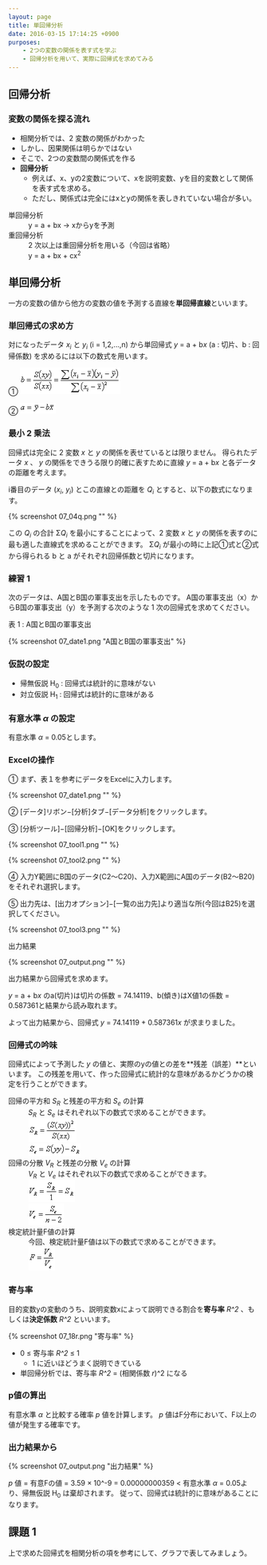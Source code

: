 ```yaml
---
layout: page
title: 単回帰分析
date: 2016-03-15 17:14:25 +0900
purposes:
    - 2つの変数の関係を表す式を学ぶ
    - 回帰分析を用いて、実際に回帰式を求めてみる
---
```



回帰分析
--------

### 変数の関係を探る流れ

-   相関分析では、2 変数の関係がわかった
-   しかし、因果関係は明らかではない
-   そこで、2つの変数間の関係式を作る
-   **回帰分析**
    -   例えば、x、yの2変数について、xを説明変数、yを目的変数として関係を表す式を求める。
    -   ただし、関係式は完全にはxとyの関係を表しきれていない場合が多い。

<dl>
<dt>単回帰分析</dt>
<dd>y = a + bx &rarr; xからyを予測</dd>
<dt>重回帰分析</dt>
<dd>2 次以上は重回帰分析を用いる（今回は省略）</dd>
<dd>y = a + bx + cx<sup>2</sup></dd>
</dl>


単回帰分析
----------

一方の変数の値から他方の変数の値を予測する直線を**単回帰直線**といいます。

### 単回帰式の求め方

対になったデータ *x<sub>i</sub>* と *y<sub>i</sub>* (i = 1,2,&hellip;,n) から単回帰式 *y* = a + b<i>x</i> (a : 切片、b : 回帰係数) を求めるには以下の数式を用います。

&#9312; ![](pic/07_02b.png)

&#9313; ![](pic/07_03a.png)

### 最小 2 乗法

回帰式は完全に 2 変数 *x* と *y* の関係を表せているとは限りません。
得られたデータ *x* 、 *y* の関係をできうる限り的確に表すために直線 *y* = a + b<i>x</i> と各データの距離を考えます。

i番目のデータ (*x<sub>i</sub>*, *y<sub>i</sub>*) とこの直線との距離を *Q<sub>i</sub>* とすると、以下の数式になります。

{% screenshot 07_04q.png "" %}

この *Q<sub>i</sub>* の合計 &Sigma;*Q<sub>i</sub>* を最小にすることによって、2 変数 *x* と *y* の関係を表すのに最も適した直線式を求めることができます。
&Sigma;*Q<sub>i</sub>* が最小の時に上記&#9312;式と&#9313;式から得られる b と a がそれぞれ回帰係数と切片になります。

### 練習 1

次のデータは、A国とB国の軍事支出を示したものです。
A国の軍事支出（x）からB国の軍事支出（y）を予測する次のような 1 次の回帰式を求めてください。

表 1  : A国とB国の軍事支出

{% screenshot 07_date1.png "A国とB国の軍事支出" %}

### 仮説の設定

-   帰無仮説 H<sub>0</sub> : 回帰式は統計的に意味がない
-   対立仮説 H<sub>1</sub> : 回帰式は統計的に意味がある

### 有意水準 *&alpha;* の設定

有意水準 *&alpha;* = 0.05とします。

### Excelの操作

&#9312; まず、表１を参考にデータをExcelに入力します。

{% screenshot 07_date1.png "" %}

&#9313; [データ]リボン−[分析]タブ−[データ分析]をクリックします。

&#9314; [分析ツール]−[回帰分析]−[OK]をクリックします。

{% screenshot 07_tool1.png "" %}

{% screenshot 07_tool2.png "" %}

&#9315; 入力Y範囲にB国のデータ(C2〜C20)、入力X範囲にA国のデータ(B2〜B20)をそれぞれ選択します。

&#9316; 出力先は、[出力オプション]−[一覧の出力先]より適当な所(今回はB25)を選択してください。

{% screenshot 07_tool3.png "" %}

出力結果

{% screenshot 07_output.png "" %}

出力結果から回帰式を求めます。

*y* = a + b<i>x</i> のa(切片)は切片の係数 = 74.14119、b(傾き)はX値1の係数 = 0.587361と結果から読み取れます。

よって出力結果から、回帰式 *y* = 74.14119 + 0.587361<i>x</i> が求まりました。

### 回帰式の吟味

回帰式によって予測した *y* の値と、実際のyの値との差を**残差（誤差）**といいます。
この残差を用いて、作った回帰式に統計的な意味があるかどうかの検定を行うことができます。

<dl>
<dt>回帰の平方和 <i>S<sub>R</sub></i> と残差の平方和 <i>S<sub>e</sub></i> の計算</dt>
<dd><i>S<sub>R</sub></i> と <i>S<sub>e</sub></i> はそれぞれ以下の数式で求めることができます。</dd>
<dd><img src="pic/07_13sr.png" /></dd>
<dd><img src="pic/07_14se.png" /></dd>
<dt>回帰の分散 <i>V<sub>R</sub></i> と残差の分散 <i>V<sub>e</sub></i> の計算</dt>
<dd><i>V<sub>R</sub></i> と <i>V<sub>e</sub></i> はそれぞれ以下の数式で求めることができます。</dd>
<dd><img src="pic/07_15vr.png" /></dd>
<dd><img src="pic/07_16ve.png" /></dd>
<dt>検定統計量F値の計算</dt>
<dd>今回、検定統計量F値は以下の数式で求めることができます。</dd>
<dd><img src="pic/07_17f.png" /></dd>
</dl>

### 寄与率

目的変数yの変動のうち、説明変数xによって説明できる割合を**寄与率** *R^2* 、もしくは**決定係数** *R^2* といいます。

{% screenshot 07_18r.png "寄与率" %}

-   0 &le; 寄与率 *R^2* &le; 1
    -   1 に近いほどうまく説明できている
-   単回帰分析では、寄与率 *R^2* = (相関係数 *r*)^2 になる

### p値の算出

有意水準 *&alpha;* と比較する確率 *p* 値を計算します。
*p* 値はF分布において、F以上の値が発生する確率です。

### 出力結果から

{% screenshot 07_output.png "出力結果" %}

*p* 値 = 有意Fの値 = 3.59 &times; 10^-9 = 0.00000000359 &lt; 有意水準 *&alpha;* = 0.05より、帰無仮説 H<sub>0</sub> は棄却されます。
従って、回帰式は統計的に意味があることになります。


課題 1
------

上で求めた回帰式を相関分析の項を参考にして、グラフで表してみましょう。

